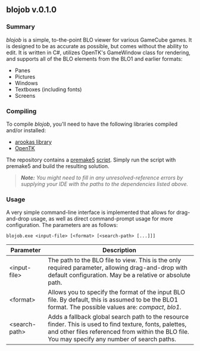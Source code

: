 
## blojob v.0.1.0

### Summary

_blojob_ is a simple, to-the-point BLO viewer for various GameCube games. It is designed to be as accurate as possible, but comes without the ability to edit. It is written in C#, utilizes OpenTK's GameWindow class for rendering, and supports all of the BLO elements from the BLO1 and earlier formats:

- Panes
- Pictures
- Windows
- Textboxes (including fonts)
- Screens

### Compiling

To compile _blojob_, you'll need to have the following libraries compiled and/or installed:

- [arookas library](http://github.com/arookas/arookas)
- [OpenTK](https://github.com/opentk/opentk)

The repository contains a [premake5](https://premake.github.io/) [script](premake5.lua).
Simply run the script with premake5 and build the resulting solution.

> _**Note:** You might need to fill in any unresolved-reference errors by supplying your IDE with the paths to the dependencies listed above._

### Usage

A very simple command-line interface is implemented that allows for drag-and-drop usage, as well as direct command-prompt usage for more configuration. The parameters are as follows:

```
blojob.exe <input-file> [<format> [<search-path> [...]]]
```
|Parameter|Description|
|---------|-----------|
|&lt;input-file&gt;|The path to the BLO file to view. This is the only required parameter, allowing drag-and-drop with default configuration. May be a relative or absolute path.|
|&lt;format&gt;|Allows you to specify the format of the input BLO file. By default, this is assumed to be the BLO1 format. The possible values are: _compact_, _blo1_.|
|&lt;search-path&gt;|Adds a fallback global search path to the resource finder. This is used to find texture, fonts, palettes, and other files referenced from within the BLO file. You may specify any number of search paths.|
